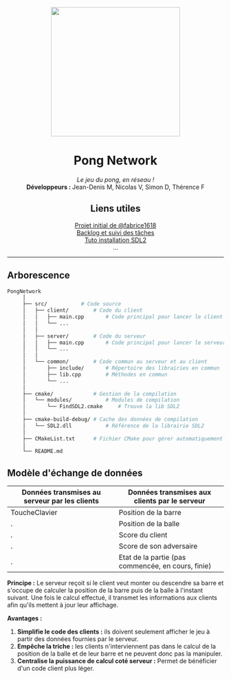 <div align="center">
<img src="https://media.giphy.com/media/aTGwuEFyg6d8c/giphy.gif" width="300"/>
<h1>Pong Network</h1>
<p><i>Le jeu du pong, en réseau !</i><br/><b>Développeurs : </b>Jean-Denis M, Nicolas V, Simon D, Thérence F</p>
<h2>Liens utiles</h2>
<a href="https://github.com/fabrice1618/pong" target="blank">Projet initial de @fabrice1618</a>
<br/>
<a href="https://github.com/users/Royalphax/projects/2" target="blank">Backlog et suivi des tâches</a>
<br/>
<a href="https://blog.ahmadz.ai/sdl2-for-clion-and-cmake/" target="blank">Tuto installation SDL2</a>
<br/>
...
<hr/>
</div>

## Arborescence

```bash
PongNetwork
     │
     ├── src/           # Code source
     │   ├── client/        # Code du client
     │   │   ├── main.cpp       # Code principal pour lancer le client
     │   │   └── ...
     │   │
     │   ├── server/        # Code du serveur
     │   │   ├── main.cpp       # Code principal pour lancer le serveur
     │   │   └── ...
     │   │
     │   └── common/        # Code commun au serveur et au client
     │       ├── include/       # Répertoire des librairies en commun
     │       ├── lib.cpp        # Méthodes en commun
     │       └── ...
     │
     ├── cmake/             # Gestion de la compilation
     │   └── modules/           # Modules de compilation
     │       └── FindSDL2.cmake     # Trouve la lib SDL2
     │
     ├── cmake-build-debug/ # Cache des données de compilation
     │   └── SDL2.dll           # Référence de la librairie SDL2    
     │
     ├── CMakeList.txt      # Fichier CMake pour gérer automatiquement la compilation
     │
     └── README.md
```

## Modèle d'échange de données

Données transmises au serveur par les clients | Données transmises aux clients par le serveur
------------------------------|------------------------------
ToucheClavier                 | Position de la barre
.                             | Position de la balle
.                             | Score du client
.                             | Score de son adversaire
.                             | Etat de la partie (pas commencée, en cours, finie)

**Principe :** Le serveur reçoit si le client veut monter ou descendre sa barre et s'occupe de calculer la position de la barre puis de la balle à l'instant suivant. Une fois le calcul effectué, il transmet les informations aux clients afin qu'ils mettent à jour leur affichage.

**Avantages :**
1. **Simplifie le code des clients :** ils doivent seulement afficher le jeu à partir des données fournies par le serveur.
2. **Empêche la triche :** les clients n'interviennent pas dans le calcul de la position de la balle et de leur barre et ne peuvent donc pas la manipuler.
3. **Centralise la puissance de calcul coté serveur :** Permet de bénéficier d'un code client plus léger.
